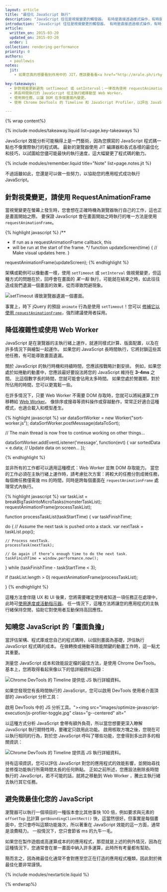 ```yaml
---
layout: article
title: "最佳化 JavaScript 執行"
description: "JavaScript 往往是視覺變更的觸發器。 有時是直接透過樣式操作，有時是計算造成視覺變更，例如搜尋或排序一些資料。 時機不對或長時間執行的 JavaScript 可能是常見的效能問題導因，您應該儘量減少它的影響。"
introduction: "JavaScript 往往是視覺變更的觸發器。 有時是直接透過樣式操作，有時是計算造成視覺變更，例如搜尋或排序一些資料。 時機不對或長時間執行的 JavaScript 可能是常見的效能問題導因，您應該儘量減少它的影響。"
article:
  written_on: 2015-03-20
  updated_on: 2015-03-20
  order: 1
collection: rendering-performance
priority: 0
authors:
  - paullewis
notes:
  jit:
    - 如果您真的想要看到作用中的 JIT，應該要看看<a href="http://mrale.ph/irhydra/2/">IRHydra<sup>2</sup> by Vyacheslav Egorov</a>。 這會顯示當 Chrome 的 JavaScript 引擎 V8 正在將之最佳化時的 JavaScript 程式碼之中繼狀態。

key-takeaways:
  - 針對視覺更新避免 setTimeout 或 setInterval；一律改為使用 requestAnimationFrame。
  - 將長時間執行的 JavaScript 從主執行緒移動至 Web Worker。
  - 使用微任務，以讓 DOM 在多個畫面內變更。
  - 使用 Chrome DevTools 的 Timeline 和 JavaScript Profiler，以評估 JavaScript 的影響。

---
```

{% wrap content%}

{% include modules/takeaway.liquid list=page.key-takeaways %}

JavaScript 效能分析可能稱得上是一門藝術，因為您撰寫的 JavaScript 程式碼一點也不像實際執行的程式碼。 最新的瀏覽器使用 JIT 編譯器和各式各樣的最佳化和技巧，以試圖給您儘可能最快的執行速度，這大幅變更了程式碼的動力。

{% include modules/remember.liquid title="Note" list=page.notes.jit %}

不過話雖如此，您還是可以做一些努力，以協助您的應用程式成功執行 JavaScript。

## 針對視覺變更，請使用 RequestAnimationFrame

當視覺變更在螢幕上發生時，您會想在正確時機為瀏覽器執行自己的工作，這也正是畫面開始之際。 要保證 JavaScript 會在畫面開始之時執行的唯一方法是使用 `requestAnimationFrame`。

{% highlight javascript %}
/**
 * If run as a requestAnimationFrame callback, this
 * will be run at the start of the frame.
 */
function updateScreen(time) {
  // Make visual updates here.
}

requestAnimationFrame(updateScreen);
{% endhighlight %}

架構或範例可以像動畫一樣，使用 `setTimeout` 或 `setInterval` 做視覺變更，但這種方式的問題在於，回呼會在畫面的 _某一點_ 執行，可能就在結束之時，如此往往造成我們遺漏一個畫面的效果，從而導致閃避現象。

<img src="images/optimize-javascript-execution/settimeout.jpg" class="g--centered" alt="setTimeout 導致瀏覽器遺漏一個畫面。">

事實上，時下 jQuery 的預設 `animate` 行為是使用 `setTimeout`！您可以 [修補它以使用 `requestAnimationFrame`](https://github.com/gnarf/jquery-requestAnimationFrame)，強烈建議使用者採用。

## 降低複雜性或使用 Web Worker

JavaScript 是在瀏覽器的主執行緒上運作，就連同樣式計算、版面配置，以及在許多情況下與繪製一起運作。 如果您的 JavaScript 長時間執行，它將封鎖這些其他任務，有可能導致畫面遺漏。

關於 JavaScript 的執行時機和持續時間，您應該按戰略計劃安排。 例如，如果您處於如捲動的動畫中，您應該最好要設法將您的 JavaScript 維持在 **3-4ms** 之間。 比這個數字長的時間，您就可能會佔用太多時間。 如果您處於閒置期，對於所佔用的時間，您可以更寬鬆一些。

在許多情況下，只要 Web Worker 不需要 DOM 存取時，您就可以將純運算工作移轉給 [Web Worker](https://developer.mozilla.org/en-US/docs/Web/API/Web_Workers_API/basic_usage)。 像排序或搜尋等資料操作或穿越動作，常常正好適合這種模式，也適合載入和模型產生。

{% highlight javascript %}
var dataSortWorker = new Worker("sort-worker.js");
dataSortWorker.postMesssage(dataToSort);

// The main thread is now free to continue working on other things...

dataSortWorker.addEventListener('message', function(evt) {
   var sortedData = e.data;
   // Update data on screen...
});

{% endhighlight %}

並非所有的工作都可以適用這種模式：Web Worker 並無 DOM 存取能力。 當您的工作必須在主執行緒上運作時，請考慮批次方案：將較大的任務分割成微任務，每個微任務僅需幾 ms 的時間，同時是跨每個畫面在 `requestAnimationFrame` 處理常式內執行。

{% highlight javascript %}
var taskList = breakBigTaskIntoMicroTasks(monsterTaskList);
requestAnimationFrame(processTaskList);

function processTaskList(taskStartTime) {
  var taskFinishTime;

  do {
    // Assume the next task is pushed onto a stack.
    var nextTask = taskList.pop();

    // Process nextTask.
    processTask(nextTask);

    // Go again if there’s enough time to do the next task.
    taskFinishTime = window.performance.now();
  } while (taskFinishTime - taskStartTime < 3);

  if (taskList.length > 0)
    requestAnimationFrame(processTaskList);

}
{% endhighlight %}

這種方法會伴隨 UX 和 UI 後果，您將需要確定使用者知道一項任務正在處理中，此時可[使用進度或活動指示器](http://www.google.com/design/spec/components/progress-activity.html)。 任一情況下，這種方法將讓您的應用程式的主執行緒保持空閒，協助它對使用者互動保持高回應性。

## 知曉您 JavaScript 的「畫面負擔」

當評估架構、程式庫或您自己的程式碼時，以個別畫面為基礎，評估執行 JavaScript 程式碼的成本。 在做轉換或捲動等效能關鍵的動畫工作時，這一點尤其重要。

測量您 JavaScript 成本和效能設定檔的最佳方法，是使用 Chrome DevTools。 基本上，您將取得看起來像以下的低詳細資料記錄：

<img src="images/optimize-javascript-execution/low-js-detail.jpg" class="g--centered" alt="Chrome DevTools 的 Timeline 提供低 JS 執行詳細資料。">

如果您發現您有長時間執行的 JavaScript，您可以啟用 DevTools 使用者介面頂部的 JavaScript 分析工具：

啟用 DevTools 中的 JS 分析工具。"><img src="images/optimize-javascript-execution/js-profiler-toggle.jpg" class="g--centered" alt="

以這種方式分析 JavaScript 會帶有額外負荷，所以當您想要更深入瞭解 JavaScript 執行期特性時，要確定只啟用此功能。 啟用核取方塊之後，您現在可以執行相同的行為，對於您 JavaScript 呼叫了哪些功能，您會得到多出許多的相關資訊：

<img src="images/optimize-javascript-execution/high-js-detail.jpg" class="g--centered" alt="Chrome DevTools 的 Timeline 提供高 JS 執行詳細資料。">

持有這項資訊，您可以評估 JavaScript 對您的應用程式的效能影響，並開始尋找並修復功能執行所需時間太長的任何熱點。 正如之前所述，您應設法刪除長時間執行的 JavaScript，若不可能的話，就將之移動到 Web Worker ，騰出主執行緒去執行其它任務。

## 避免微最佳化您的 JavaScript

瀏覽器可以執行一個項目的一種版本會比其他事快 100 倍，例如要求與元素的 `offsetTop` 比計算 `getBoundingClientRect()` 快，這當然很好。但事實是每個畫面中，您只會呼叫這類功能幾次，所以著重在 JavaScript 效能的這一方面，通常是浪費精力。 一般情況下，您只會節省 ms 的九牛一毛。

如果您在製作遊戲或高運算成本的的應用程式，那麼就是上述的例外情況，因為在這種情況下，您通常會在單一畫面中納入許多運算，此時所有考量都有幫助。

簡而言之，因為微最佳化通常不會對應至您正在打造的應用程式種類，因此對於微最佳化要非常謹慎。

{% include modules/nextarticle.liquid %}

{% endwrap%}
